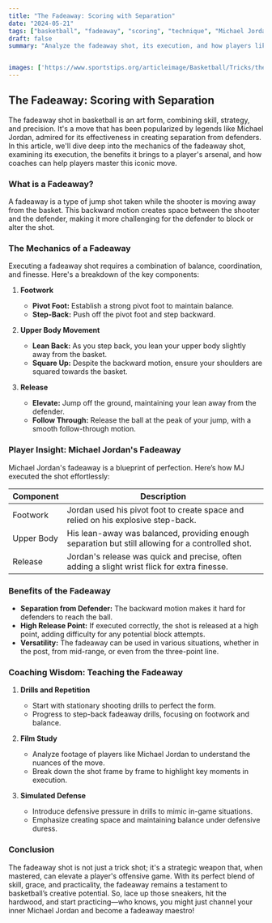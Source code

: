 ```yaml
---
title: "The Fadeaway: Scoring with Separation"
date: "2024-05-21"
tags: ["basketball", "fadeaway", "scoring", "technique", "Michael Jordan", "coaching tips", "player knowledge", "NBA", "skills"]
draft: false
summary: "Analyze the fadeaway shot, its execution, and how players like Michael Jordan used it to score over defenders with ease and elegance."


images: ['https://www.sportstips.org/articleimage/Basketball/Tricks/the_fadeaway_scoring_with_separation.webp']
---
```


## The Fadeaway: Scoring with Separation

The fadeaway shot in basketball is an art form, combining skill, strategy, and precision. It's a move that has been popularized by legends like Michael Jordan, admired for its effectiveness in creating separation from defenders. In this article, we'll dive deep into the mechanics of the fadeaway shot, examining its execution, the benefits it brings to a player's arsenal, and how coaches can help players master this iconic move.

### What is a Fadeaway?

A fadeaway is a type of jump shot taken while the shooter is moving away from the basket. This backward motion creates space between the shooter and the defender, making it more challenging for the defender to block or alter the shot.

### The Mechanics of a Fadeaway

Executing a fadeaway shot requires a combination of balance, coordination, and finesse. Here's a breakdown of the key components:

1. **Footwork**
    - **Pivot Foot:** Establish a strong pivot foot to maintain balance.
    - **Step-Back:** Push off the pivot foot and step backward.

2. **Upper Body Movement**
    - **Lean Back:** As you step back, you lean your upper body slightly away from the basket.
    - **Square Up:** Despite the backward motion, ensure your shoulders are squared towards the basket.

3. **Release**
    - **Elevate:** Jump off the ground, maintaining your lean away from the defender.
    - **Follow Through:** Release the ball at the peak of your jump, with a smooth follow-through motion.

### Player Insight: Michael Jordan's Fadeaway

Michael Jordan's fadeaway is a blueprint of perfection. Here’s how MJ executed the shot effortlessly:

| Component       | Description                                                                                  |
|-----------------|----------------------------------------------------------------------------------------------|
| Footwork        | Jordan used his pivot foot to create space and relied on his explosive step-back.             |
| Upper Body      | His lean-away was balanced, providing enough separation but still allowing for a controlled shot. |
| Release         | Jordan's release was quick and precise, often adding a slight wrist flick for extra finesse.  |

### Benefits of the Fadeaway

- **Separation from Defender:** The backward motion makes it hard for defenders to reach the ball.
- **High Release Point:** If executed correctly, the shot is released at a high point, adding difficulty for any potential block attempts.
- **Versatility:** The fadeaway can be used in various situations, whether in the post, from mid-range, or even from the three-point line.

### Coaching Wisdom: Teaching the Fadeaway

1. **Drills and Repetition**
    - Start with stationary shooting drills to perfect the form.
    - Progress to step-back fadeaway drills, focusing on footwork and balance.

2. **Film Study**
    - Analyze footage of players like Michael Jordan to understand the nuances of the move.
    - Break down the shot frame by frame to highlight key moments in execution.

3. **Simulated Defense**
    - Introduce defensive pressure in drills to mimic in-game situations.
    - Emphasize creating space and maintaining balance under defensive duress.

### Conclusion

The fadeaway shot is not just a trick shot; it's a strategic weapon that, when mastered, can elevate a player's offensive game. With its perfect blend of skill, grace, and practicality, the fadeaway remains a testament to basketball’s creative potential. So, lace up those sneakers, hit the hardwood, and start practicing—who knows, you might just channel your inner Michael Jordan and become a fadeaway maestro!
